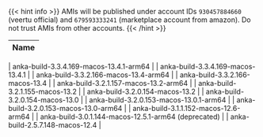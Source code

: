 ---
---

{{< hint info >}}
AMIs will be published under account IDs `930457884660` (veertu official) and `679593333241` (marketplace account from amazon). Do not trust AMIs from other accounts.
{{< /hint >}}

| Name         |
|--------------|

| anka-build-3.3.4.169-macos-13.4.1-arm64 |
| anka-build-3.3.4.169-macos-13.4.1 |
| anka-build-3.3.2.166-macos-13.4-arm64 |
| anka-build-3.3.2.166-macos-13.4 |
| anka-build-3.2.1.157-macos-13.2-arm64 |
| anka-build-3.2.1.155-macos-13.2 |
| anka-build-3.2.0.154-macos-13.2 |
| anka-build-3.2.0.154-macos-13.0 |
| anka-build-3.2.0.153-macos-13.0.1-arm64 |
| anka-build-3.2.0.153-macos-13.0-arm64 |
|	anka-build-3.1.1.152-macos-12.6-arm64 |
|	anka-build-3.0.1.144-macos-12.5.1-arm64 (deprecated) |
| anka-build-2.5.7.148-macos-12.4 |

